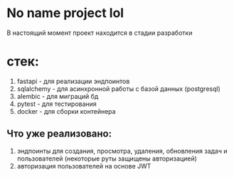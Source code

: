 # No name project lol
В настоящий момент проект находится в стадии разработки
# стек:
1. fastapi - для реализации эндпоинтов
2. sqlalchemy - для асинхронной работы с базой данных (postgresql)
3. alembic - для миграций бд
4. pytest - для тестирования
5. docker - для сборки контейнера
## Что уже реализовано:
1. эндпоинты для создания, просмотра, удаления, обновления задач и пользователей (некоторые руты защищены авторизацией)
2. авторизация пользователей на основе JWT
